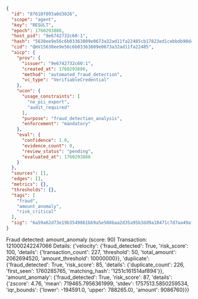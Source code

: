 ```json
{
  "id": "8f610f893a0d3826",
  "scope": "agent",
  "key": "RESULT",
  "epoch": 1760293886,
  "host_pid": "9e6742732c60:1",
  "hash": "5630ee9e56c6b03363809e0673a32ad11fa22485cb17823ed1cebbdb90d401fa",
  "cid": "QmV15630ee9e56c6b03363809e0673a32ad11fa22485",
  "aicp": {
    "prov": {
      "issuer": "9e6742732c60:1",
      "created_at": 1760293886,
      "method": "automated_fraud_detection",
      "vc_type": "VerifiableCredential"
    },
    "ucon": {
      "usage_constraints": [
        "no_pii_export",
        "audit_required"
      ],
      "purpose": "fraud_detection_analysis",
      "enforcement": "mandatory"
    },
    "eval": {
      "confidence": 1.0,
      "evidence_count": 0,
      "review_status": "pending",
      "evaluated_at": 1760293886
    }
  },
  "sources": [],
  "edges": [],
  "metrics": {},
  "thresholds": {},
  "tags": [
    "fraud",
    "amount_anomaly",
    "risk_critical"
  ],
  "sig": "6a59a62d73e19b3549861bb9a5e508baa2d35a95b3dd9a10471c7d7aa49af952"
}
```

Fraud detected: amount_anomaly (score: 90)
Transaction: 121000242247066
Details: {'velocity': {'fraud_detected': True, 'risk_score': 100, 'details': {'transaction_count': 227, 'threshold': 50, 'total_amount': 2062694520, 'amount_threshold': 10000000}}, 'duplicate': {'fraud_detected': True, 'risk_score': 85, 'details': {'duplicate_count': 226, 'first_seen': 1760285765, 'matching_hash': '1251c161514af894'}}, 'amount_anomaly': {'fraud_detected': True, 'risk_score': 87, 'details': {'zscore': 4.76, 'mean': 719465.7956361999, 'stdev': 1757513.5850259534, 'iqr_bounds': {'lower': -194591.0, 'upper': 788265.0}, 'amount': 9086760}}}